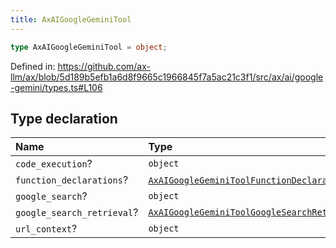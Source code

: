 ```yaml
---
title: AxAIGoogleGeminiTool
---
```


```ts
type AxAIGoogleGeminiTool = object;
```

Defined in: https://github.com/ax-llm/ax/blob/5d189b5efb1a6d8f9665c1966845f7a5ac21c3f1/src/ax/ai/google-gemini/types.ts#L106

## Type declaration

| Name | Type |
| :------ | :------ |
| <a id="code_execution"></a> `code_execution`? | `object` |
| <a id="function_declarations"></a> `function_declarations`? | [`AxAIGoogleGeminiToolFunctionDeclaration`](/api/#03-apidocs/typealiasaxaigooglegeminitoolfunctiondeclaration)[] |
| <a id="google_search"></a> `google_search`? | `object` |
| <a id="google_search_retrieval"></a> `google_search_retrieval`? | [`AxAIGoogleGeminiToolGoogleSearchRetrieval`](/api/#03-apidocs/typealiasaxaigooglegeminitoolgooglesearchretrieval) |
| <a id="url_context"></a> `url_context`? | `object` |
